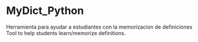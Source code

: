 # MyDict_Python
Herramienta para ayudar a estudiantes con la memorizacion de definiciones
Tool to help students learn/memorize definitions.
